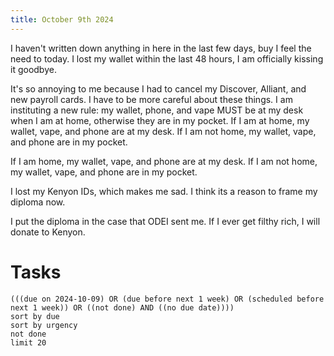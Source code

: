 ```yaml
---
title: October 9th 2024
---
```

I haven't written down anything in here in the last few days, buy I feel the need to today. I lost my wallet within the last 48 hours, I am officially kissing it goodbye.

It's so annoying to me because I had to cancel my Discover, Alliant, and new payroll cards. I have to be more careful about these things. I am instituting a new rule: my wallet, phone, and vape MUST be at my desk when I am at home, otherwise they are in my pocket. If I am at home, my wallet, vape, and phone are at my desk. If I am not home, my wallet, vape, and phone are in my pocket. 

If I am home, my wallet, vape, and phone are at my desk. If I am not home, my wallet, vape, and phone are in my pocket.

I lost my Kenyon IDs, which makes me sad. I think its a reason to frame my diploma now. 

I put the diploma in the case that ODEI sent me. If I ever get filthy rich, I will donate to Kenyon. 

# Tasks
```tasks
(((due on 2024-10-09) OR (due before next 1 week) OR (scheduled before next 1 week)) OR ((not done) AND ((no due date))))
sort by due
sort by urgency
not done
limit 20
```